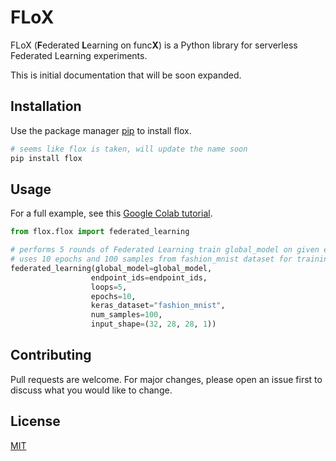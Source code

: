 # FLoX

FLoX (**F**ederated **L**earning on func**X**) is a Python library for serverless Federated Learning experiments.

This is initial documentation that will be soon expanded. 

## Installation

Use the package manager [pip](https://pip.pypa.io/en/stable/) to install flox.

```bash
# seems like flox is taken, will update the name soon
pip install flox
```

## Usage
For a full example, see this [Google Colab tutorial](https://colab.research.google.com/drive/19X1N8E5adUrmeE10Srs1hSQqCCecv23m?usp=sharing).

```python
from flox.flox import federated_learning

# performs 5 rounds of Federated Learning train global_model on given endpoint_ids
# uses 10 epochs and 100 samples from fashion_mnist dataset for training
federated_learning(global_model=global_model, 
                  endpoint_ids=endpoint_ids,
                  loops=5,
                  epochs=10,
                  keras_dataset="fashion_mnist", 
                  num_samples=100, 
                  input_shape=(32, 28, 28, 1))
```

## Contributing
Pull requests are welcome. For major changes, please open an issue first to discuss what you would like to change.

## License
[MIT](https://choosealicense.com/licenses/mit/)